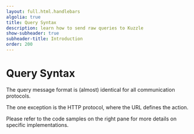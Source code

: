 ```yaml
---
layout: full.html.handlebars
algolia: true
title: Query Syntax
description: learn how to send raw queries to Kuzzle
show-subheader: true
subheader-title: Introduction
order: 200
---
```


# Query Syntax

The query message format is (almost) identical for all communication protocols.

The one exception is the HTTP protocol, where the URL defines the action.

Please refer to the code samples on the right pane for more details on specific implementations.
